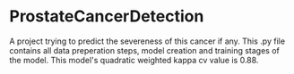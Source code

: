 # ProstateCancerDetection
A project trying to predict the severeness of this cancer if any.
This .py file contains all data preperation steps, model creation and training stages of the model.
This model's quadratic weighted kappa cv value is 0.88. 

